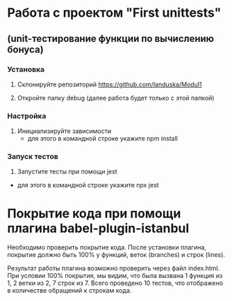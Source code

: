 # Работа с проектом "First unittests"

## (unit-тестирование функции по вычислению бонуса)

### Установка

1. Склонируйте репозиторий https://github.com/landuska/Modul1

2. Откройте папку debug (далее работа будет только с этой папкой)

### Настройка
 
1. Инициализируйте зависимости
   - для этого в командной строке укажите
     npm install


### Запуск тестов

1. Запустите тесты при помощи jest
 - для этого в командной строке укажите 
   npx jest

# Покрытие кода при помощи плагина babel-plugin-istanbul

Необходимо проверить покрытие кода. После установки плагина, покрытие должно быть 100% у функций, веток (branches) и строк (lines). 

Результат работы плагина возможно проверить через файл index.html. При условии 100% покрытия, мы видим, что была вызвана 1 функция из 1, 2 ветки из 2, 7 строк из 7. Всего проведено 10 тестов, что отображено в количестве обращений к строкам кода. 
  